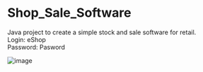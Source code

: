 # Shop_Sale_Software
Java project to create a simple stock and sale software for retail.  
Login: eShop  
Password: Pasword

![image](https://user-images.githubusercontent.com/71260255/93076545-6bea0600-f67f-11ea-8cea-2cdcbb01437b.png)
